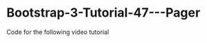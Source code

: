 Bootstrap-3-Tutorial-47---Pager
===============================

Code for the following video tutorial 
